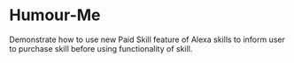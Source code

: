 # Humour-Me
Demonstrate how to use new Paid Skill feature of Alexa skills to inform user to purchase skill before using functionality of skill.
